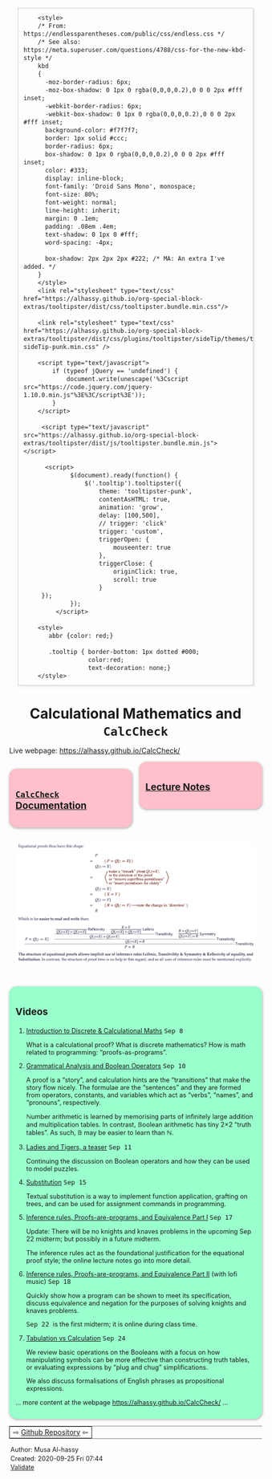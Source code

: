 <?xml version="1.0" encoding="utf-8"?>
<!DOCTYPE html PUBLIC "-//W3C//DTD XHTML 1.0 Strict//EN"
"http://www.w3.org/TR/xhtml1/DTD/xhtml1-strict.dtd">
<html xmlns="http://www.w3.org/1999/xhtml" lang="en" xml:lang="en">
<head>
<!-- 2020-09-25 Fri 07:44 -->
<meta http-equiv="Content-Type" content="text/html;charset=utf-8" />
<meta name="viewport" content="width=device-width, initial-scale=1" />
<meta name="generator" content="Org mode" />
<meta name="author" content="Musa Al-hassy" />
<meta name="description" content="Abrdiged Lecture Notes"
 />
<style type="text/css">
 <!--/*--><![CDATA[/*><!--*/
  .title  { text-align: center;
             margin-bottom: .2em; }
  .subtitle { text-align: center;
              font-size: medium;
              font-weight: bold;
              margin-top:0; }
  .todo   { font-family: monospace; color: red; }
  .done   { font-family: monospace; color: green; }
  .priority { font-family: monospace; color: orange; }
  .tag    { background-color: #eee; font-family: monospace;
            padding: 2px; font-size: 80%; font-weight: normal; }
  .timestamp { color: #bebebe; }
  .timestamp-kwd { color: #5f9ea0; }
  .org-right  { margin-left: auto; margin-right: 0px;  text-align: right; }
  .org-left   { margin-left: 0px;  margin-right: auto; text-align: left; }
  .org-center { margin-left: auto; margin-right: auto; text-align: center; }
  .underline { text-decoration: underline; }
  #postamble p, #preamble p { font-size: 90%; margin: .2em; }
  p.verse { margin-left: 3%; }
  pre {
    border: 1px solid #ccc;
    box-shadow: 3px 3px 3px #eee;
    padding: 8pt;
    font-family: monospace;
    overflow: auto;
    margin: 1.2em;
  }
  pre.src {
    position: relative;
    overflow: auto;
    padding-top: 1.2em;
  }
  pre.src:before {
    display: none;
    position: absolute;
    background-color: white;
    top: -10px;
    right: 10px;
    padding: 3px;
    border: 1px solid black;
  }
  pre.src:hover:before { display: inline;}
  /* Languages per Org manual */
  pre.src-asymptote:before { content: 'Asymptote'; }
  pre.src-awk:before { content: 'Awk'; }
  pre.src-C:before { content: 'C'; }
  /* pre.src-C++ doesn't work in CSS */
  pre.src-clojure:before { content: 'Clojure'; }
  pre.src-css:before { content: 'CSS'; }
  pre.src-D:before { content: 'D'; }
  pre.src-ditaa:before { content: 'ditaa'; }
  pre.src-dot:before { content: 'Graphviz'; }
  pre.src-calc:before { content: 'Emacs Calc'; }
  pre.src-emacs-lisp:before { content: 'Emacs Lisp'; }
  pre.src-fortran:before { content: 'Fortran'; }
  pre.src-gnuplot:before { content: 'gnuplot'; }
  pre.src-haskell:before { content: 'Haskell'; }
  pre.src-hledger:before { content: 'hledger'; }
  pre.src-java:before { content: 'Java'; }
  pre.src-js:before { content: 'Javascript'; }
  pre.src-latex:before { content: 'LaTeX'; }
  pre.src-ledger:before { content: 'Ledger'; }
  pre.src-lisp:before { content: 'Lisp'; }
  pre.src-lilypond:before { content: 'Lilypond'; }
  pre.src-lua:before { content: 'Lua'; }
  pre.src-matlab:before { content: 'MATLAB'; }
  pre.src-mscgen:before { content: 'Mscgen'; }
  pre.src-ocaml:before { content: 'Objective Caml'; }
  pre.src-octave:before { content: 'Octave'; }
  pre.src-org:before { content: 'Org mode'; }
  pre.src-oz:before { content: 'OZ'; }
  pre.src-plantuml:before { content: 'Plantuml'; }
  pre.src-processing:before { content: 'Processing.js'; }
  pre.src-python:before { content: 'Python'; }
  pre.src-R:before { content: 'R'; }
  pre.src-ruby:before { content: 'Ruby'; }
  pre.src-sass:before { content: 'Sass'; }
  pre.src-scheme:before { content: 'Scheme'; }
  pre.src-screen:before { content: 'Gnu Screen'; }
  pre.src-sed:before { content: 'Sed'; }
  pre.src-sh:before { content: 'shell'; }
  pre.src-sql:before { content: 'SQL'; }
  pre.src-sqlite:before { content: 'SQLite'; }
  /* additional languages in org.el's org-babel-load-languages alist */
  pre.src-forth:before { content: 'Forth'; }
  pre.src-io:before { content: 'IO'; }
  pre.src-J:before { content: 'J'; }
  pre.src-makefile:before { content: 'Makefile'; }
  pre.src-maxima:before { content: 'Maxima'; }
  pre.src-perl:before { content: 'Perl'; }
  pre.src-picolisp:before { content: 'Pico Lisp'; }
  pre.src-scala:before { content: 'Scala'; }
  pre.src-shell:before { content: 'Shell Script'; }
  pre.src-ebnf2ps:before { content: 'ebfn2ps'; }
  /* additional language identifiers per "defun org-babel-execute"
       in ob-*.el */
  pre.src-cpp:before  { content: 'C++'; }
  pre.src-abc:before  { content: 'ABC'; }
  pre.src-coq:before  { content: 'Coq'; }
  pre.src-groovy:before  { content: 'Groovy'; }
  /* additional language identifiers from org-babel-shell-names in
     ob-shell.el: ob-shell is the only babel language using a lambda to put
     the execution function name together. */
  pre.src-bash:before  { content: 'bash'; }
  pre.src-csh:before  { content: 'csh'; }
  pre.src-ash:before  { content: 'ash'; }
  pre.src-dash:before  { content: 'dash'; }
  pre.src-ksh:before  { content: 'ksh'; }
  pre.src-mksh:before  { content: 'mksh'; }
  pre.src-posh:before  { content: 'posh'; }
  /* Additional Emacs modes also supported by the LaTeX listings package */
  pre.src-ada:before { content: 'Ada'; }
  pre.src-asm:before { content: 'Assembler'; }
  pre.src-caml:before { content: 'Caml'; }
  pre.src-delphi:before { content: 'Delphi'; }
  pre.src-html:before { content: 'HTML'; }
  pre.src-idl:before { content: 'IDL'; }
  pre.src-mercury:before { content: 'Mercury'; }
  pre.src-metapost:before { content: 'MetaPost'; }
  pre.src-modula-2:before { content: 'Modula-2'; }
  pre.src-pascal:before { content: 'Pascal'; }
  pre.src-ps:before { content: 'PostScript'; }
  pre.src-prolog:before { content: 'Prolog'; }
  pre.src-simula:before { content: 'Simula'; }
  pre.src-tcl:before { content: 'tcl'; }
  pre.src-tex:before { content: 'TeX'; }
  pre.src-plain-tex:before { content: 'Plain TeX'; }
  pre.src-verilog:before { content: 'Verilog'; }
  pre.src-vhdl:before { content: 'VHDL'; }
  pre.src-xml:before { content: 'XML'; }
  pre.src-nxml:before { content: 'XML'; }
  /* add a generic configuration mode; LaTeX export needs an additional
     (add-to-list 'org-latex-listings-langs '(conf " ")) in .emacs */
  pre.src-conf:before { content: 'Configuration File'; }

  table { border-collapse:collapse; }
  caption.t-above { caption-side: top; }
  caption.t-bottom { caption-side: bottom; }
  td, th { vertical-align:top;  }
  th.org-right  { text-align: center;  }
  th.org-left   { text-align: center;   }
  th.org-center { text-align: center; }
  td.org-right  { text-align: right;  }
  td.org-left   { text-align: left;   }
  td.org-center { text-align: center; }
  dt { font-weight: bold; }
  .footpara { display: inline; }
  .footdef  { margin-bottom: 1em; }
  .figure { padding: 1em; }
  .figure p { text-align: center; }
  .equation-container {
    display: table;
    text-align: center;
    width: 100%;
  }
  .equation {
    vertical-align: middle;
  }
  .equation-label {
    display: table-cell;
    text-align: right;
    vertical-align: middle;
  }
  .inlinetask {
    padding: 10px;
    border: 2px solid gray;
    margin: 10px;
    background: #ffffcc;
  }
  #org-div-home-and-up
   { text-align: right; font-size: 70%; white-space: nowrap; }
  textarea { overflow-x: auto; }
  .linenr { font-size: smaller }
  .code-highlighted { background-color: #ffff00; }
  .org-info-js_info-navigation { border-style: none; }
  #org-info-js_console-label
    { font-size: 10px; font-weight: bold; white-space: nowrap; }
  .org-info-js_search-highlight
    { background-color: #ffff00; color: #000000; font-weight: bold; }
  .org-svg { width: 90%; }
  /*]]>*/-->
</style>
<link href="https://alhassy.github.io/org-notes-style.css" rel="stylesheet" type="text/css" />
<link href="https://alhassy.github.io/floating-toc.css" rel="stylesheet" type="text/css" />
<link href="https://alhassy.github.io/blog-banner.css" rel="stylesheet" type="text/css" />

        <style>
        /* From: https://endlessparentheses.com/public/css/endless.css */
        /* See also: https://meta.superuser.com/questions/4788/css-for-the-new-kbd-style */
        kbd
        {
          -moz-border-radius: 6px;
          -moz-box-shadow: 0 1px 0 rgba(0,0,0,0.2),0 0 0 2px #fff inset;
          -webkit-border-radius: 6px;
          -webkit-box-shadow: 0 1px 0 rgba(0,0,0,0.2),0 0 0 2px #fff inset;
          background-color: #f7f7f7;
          border: 1px solid #ccc;
          border-radius: 6px;
          box-shadow: 0 1px 0 rgba(0,0,0,0.2),0 0 0 2px #fff inset;
          color: #333;
          display: inline-block;
          font-family: 'Droid Sans Mono', monospace;
          font-size: 80%;
          font-weight: normal;
          line-height: inherit;
          margin: 0 .1em;
          padding: .08em .4em;
          text-shadow: 0 1px 0 #fff;
          word-spacing: -4px;

          box-shadow: 2px 2px 2px #222; /* MA: An extra I've added. */
        }
        </style>
        <link rel="stylesheet" type="text/css" href="https://alhassy.github.io/org-special-block-extras/tooltipster/dist/css/tooltipster.bundle.min.css"/>

        <link rel="stylesheet" type="text/css" href="https://alhassy.github.io/org-special-block-extras/tooltipster/dist/css/plugins/tooltipster/sideTip/themes/tooltipster-sideTip-punk.min.css" />

        <script type="text/javascript">
            if (typeof jQuery == 'undefined') {
                document.write(unescape('%3Cscript src="https://code.jquery.com/jquery-1.10.0.min.js"%3E%3C/script%3E'));
            }
        </script>

         <script type="text/javascript"            src="https://alhassy.github.io/org-special-block-extras/tooltipster/dist/js/tooltipster.bundle.min.js"></script>

          <script>
                 $(document).ready(function() {
                     $('.tooltip').tooltipster({
                         theme: 'tooltipster-punk',
                         contentAsHTML: true,
                         animation: 'grow',
                         delay: [100,500],
                         // trigger: 'click'
                         trigger: 'custom',
                         triggerOpen: {
                             mouseenter: true
                         },
                         triggerClose: {
                             originClick: true,
                             scroll: true
                         }
         });
                 });
             </script>

        <style>
           abbr {color: red;}

           .tooltip { border-bottom: 1px dotted #000;
                      color:red;
                      text-decoration: none;}
        </style>
<script type="text/javascript">
// @license magnet:?xt=urn:btih:e95b018ef3580986a04669f1b5879592219e2a7a&dn=public-domain.txt Public Domain
<!--/*--><![CDATA[/*><!--*/
     function CodeHighlightOn(elem, id)
     {
       var target = document.getElementById(id);
       if(null != target) {
         elem.classList.add("code-highlighted");
         target.classList.add("code-highlighted");
       }
     }
     function CodeHighlightOff(elem, id)
     {
       var target = document.getElementById(id);
       if(null != target) {
         elem.classList.remove("code-highlighted");
         target.classList.remove("code-highlighted");
       }
     }
    /*]]>*///-->
// @license-end
</script>
</head>
<body>
<div id="content">
<h1 class="title">Calculational Mathematics and <code>CalcCheck</code></h1>
<p>
Live webpage: <a href="https://alhassy.github.io/CalcCheck/">https://alhassy.github.io/CalcCheck/</a>
</p>

<div style="column-rule-style:none;column-count:2;"<p>

</p>

<p>
 <div style="padding: 1em; background-color: pink; border-radius: 15px; font-size: 0.9em; box-shadow: 0.05em 0.1em 5px 0.01em  #00000057;"> <h3></h3>
</p>
<h2>
<p>
<a href="https://alhassy.github.io/CalcCheck/Docs"><code>CalcCheck</code> Documentation</a>
</p>
</h2>
<p>
 </div>
</p>

<p>

</p>

<p>
 <div style="padding: 1em; background-color: pink; border-radius: 15px; font-size: 0.9em; box-shadow: 0.05em 0.1em 5px 0.01em  #00000057;"> <h3></h3>
</p>
<h2>
<p>
<a href="https://alhassy.github.io/CalcCheck/LectureNotes.html">Lecture Notes</a>
</p>
</h2>
<p>
 </div>
</p>
</div>


<div id="orgc1f9353" class="figure">
<p><img src="images/proof trees vs calculational proofs.png" alt="proof trees vs calculational proofs.png" />
</p>
</div>

<p>
 <div style="padding: 1em; background-color: #99FFCC; border-radius: 15px; font-size: 0.9em; box-shadow: 0.05em 0.1em 5px 0.01em  #00000057;"> <h3></h3>
</p>
<h2>
<p>
Videos
</p>
</h2>

<ol class="org-ol">
<li><p>
<a href="https://youtu.be/5IyMizFhHMA">Introduction to Discrete &amp; Calculational Maths</a>
<kbd> Sep 8 </kbd>
</p>

<p>
What is a calculational proof? What is discrete mathematics?
How is math related to programming: “proofs-as-programs”.
</p></li>

<li><p>
<a href="https://youtu.be/0wM0WXLJULQ">Grammatical Analysis and Boolean Operators</a>
<kbd> Sep 10 </kbd>
</p>

<p>
A proof is a “story”, and calculation hints are the “transitions” that make
the story flow nicely.  The formulae are the “sentences” and they are formed
from operators, constants, and variables which act as “verbs”, “names”, and
“pronouns”, respectively.
</p>

<p>
ℕumber arithmetic is learned by memorising parts of
infinitely large addition and multiplication tables.
In contrast, 𝔹oolean arithmetic has tiny 2×2 “truth tables”.
As such, 𝔹  may be easier to learn than ℕ.
</p></li>

<li><p>
<a href="https://youtu.be/9oeJtu4JjSQ">Ladies and Tigers, a teaser</a>
<kbd> Sep 11 </kbd>
</p>

<p>
Continuing the discussion on Boolean operators and how they can be used to
model puzzles.
</p></li>

<li><p>
<a href="https://youtu.be/7cmretG3Zzg">Substitution</a>
<kbd> Sep 15 </kbd>
</p>

<p>
Textual substitution is a way to implement function application, grafting on
trees, and can be used for assignment commands in programming.
</p></li>

<li><p>
<a href="https://youtu.be/OXL-FvDqhX8">Inference rules, Proofs-are-programs, and Equivalence Part I</a>
<kbd> Sep 17 </kbd>
</p>

<p>
Update: There will be no knights and knaves problems in the upcoming Sep 22
midterm; but possibly in a future midterm.
</p>

<p>
The inference rules act as the foundational justification for the equational
proof style; the online lecture notes go into more detail.
</p></li>

<li><p>
<a href="https://youtu.be/JxRZC2UMJb0">Inference rules, Proofs-are-programs, and Equivalence Part II</a>
(with lofi music) <kbd> Sep 18 </kbd>
</p>

<p>
Quickly show how a program can be shown to meet its specification,
discuss equivalence and negation for the purposes of solving
knights and knaves problems.
</p>

<p>
<kbd> Sep 22 </kbd> is the first midterm; it is online during class time.
</p></li>

<li><p>
<a href="https://youtu.be/85MmBPp9jKc">Tabulation vs Calculation</a> <kbd> Sep 24 </kbd>
</p>

<p>
We review basic operations on the Booleans with a focus on how manipulating
symbols can be more effective than constructing truth tables, or evaluating
expressions by “plug and chug” simplifications.
</p>

<p>
We also discuss formalisations of English phrases as propositional expressions.
</p></li>
</ol>


<p>
&#x2026; more content at the webpage <a href="https://alhassy.github.io/CalcCheck/">https://alhassy.github.io/CalcCheck/</a> &#x2026;
</p>


<p>
 </div>
</p>

<table border="2" cellspacing="0" cellpadding="6" rules="groups" frame="hsides">


<colgroup>
<col  class="org-left" />
</colgroup>
<tbody>
<tr>
<td class="org-left">⇨ <a href="https://github.com/alhassy/CalcCheck">Github Repository</a> ⇦</td>
</tr>
</tbody>
</table>
</div>
<div id="postamble" class="status">
<p class="author">Author: Musa Al-hassy</p>
<p class="date">Created: 2020-09-25 Fri 07:44</p>
<p class="validation"><a href="https://validator.w3.org/check?uri=referer">Validate</a></p>
</div>
</body>
</html>
